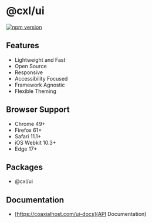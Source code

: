 # @cxl/ui

[![npm version](https://badge.fury.io/js/%40cxl%2Fui.svg)](https://badge.fury.io/js/%40cxl%2Fui)

## Features

-   Lightweight and Fast
-   Open Source
-   Responsive
-   Accessibility Focused
-   Framework Agnostic
-   Flexible Theming

## Browser Support

-   Chrome 49+
-   Firefox 61+
-   Safari 11.1+
-   iOS Webkit 10.3+
-   Edge 17+

## Packages

-   @cxl/ui

## Documentation

-   [https://coaxialhost.com/ui-docs](API Documentation)

